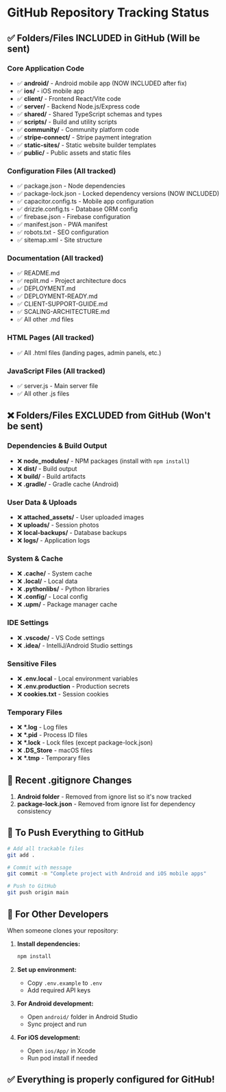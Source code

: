 # GitHub Repository Tracking Status

## ✅ Folders/Files INCLUDED in GitHub (Will be sent)

### Core Application Code
- ✅ **android/** - Android mobile app (NOW INCLUDED after fix)
- ✅ **ios/** - iOS mobile app  
- ✅ **client/** - Frontend React/Vite code
- ✅ **server/** - Backend Node.js/Express code
- ✅ **shared/** - Shared TypeScript schemas and types
- ✅ **scripts/** - Build and utility scripts
- ✅ **community/** - Community platform code
- ✅ **stripe-connect/** - Stripe payment integration
- ✅ **static-sites/** - Static website builder templates
- ✅ **public/** - Public assets and static files

### Configuration Files (All tracked)
- ✅ package.json - Node dependencies
- ✅ package-lock.json - Locked dependency versions (NOW INCLUDED)
- ✅ capacitor.config.ts - Mobile app configuration
- ✅ drizzle.config.ts - Database ORM config
- ✅ firebase.json - Firebase configuration
- ✅ manifest.json - PWA manifest
- ✅ robots.txt - SEO configuration
- ✅ sitemap.xml - Site structure

### Documentation (All tracked)
- ✅ README.md
- ✅ replit.md - Project architecture docs
- ✅ DEPLOYMENT.md
- ✅ DEPLOYMENT-READY.md
- ✅ CLIENT-SUPPORT-GUIDE.md
- ✅ SCALING-ARCHITECTURE.md
- ✅ All other .md files

### HTML Pages (All tracked)
- ✅ All .html files (landing pages, admin panels, etc.)

### JavaScript Files (All tracked)
- ✅ server.js - Main server file
- ✅ All other .js files

## ❌ Folders/Files EXCLUDED from GitHub (Won't be sent)

### Dependencies & Build Output
- ❌ **node_modules/** - NPM packages (install with `npm install`)
- ❌ **dist/** - Build output
- ❌ **build/** - Build artifacts
- ❌ **.gradle/** - Gradle cache (Android)

### User Data & Uploads
- ❌ **attached_assets/** - User uploaded images
- ❌ **uploads/** - Session photos
- ❌ **local-backups/** - Database backups
- ❌ **logs/** - Application logs

### System & Cache
- ❌ **.cache/** - System cache
- ❌ **.local/** - Local data
- ❌ **.pythonlibs/** - Python libraries
- ❌ **.config/** - Local config
- ❌ **.upm/** - Package manager cache

### IDE Settings
- ❌ **.vscode/** - VS Code settings
- ❌ **.idea/** - IntelliJ/Android Studio settings

### Sensitive Files
- ❌ **.env.local** - Local environment variables
- ❌ **.env.production** - Production secrets
- ❌ **cookies.txt** - Session cookies

### Temporary Files
- ❌ **\*.log** - Log files
- ❌ **\*.pid** - Process ID files
- ❌ **\*.lock** - Lock files (except package-lock.json)
- ❌ **.DS_Store** - macOS files
- ❌ **\*.tmp** - Temporary files

## 📝 Recent .gitignore Changes

1. **Android folder** - Removed from ignore list so it's now tracked
2. **package-lock.json** - Removed from ignore list for dependency consistency

## 🚀 To Push Everything to GitHub

```bash
# Add all trackable files
git add .

# Commit with message
git commit -m "Complete project with Android and iOS mobile apps"

# Push to GitHub
git push origin main
```

## 📱 For Other Developers

When someone clones your repository:

1. **Install dependencies:**
   ```bash
   npm install
   ```

2. **Set up environment:**
   - Copy `.env.example` to `.env`
   - Add required API keys

3. **For Android development:**
   - Open `android/` folder in Android Studio
   - Sync project and run

4. **For iOS development:**
   - Open `ios/App/` in Xcode
   - Run pod install if needed

## ✅ Everything is properly configured for GitHub!